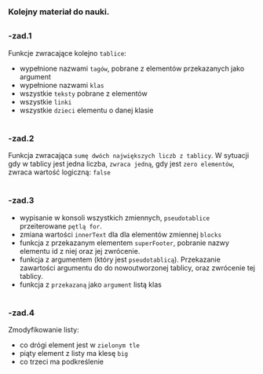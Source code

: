 ### Kolejny materiał do nauki.
##

### -zad.1
Funkcje zwracające kolejno `tablice`:

 - wypełnione nazwami `tagów`, pobrane z elementów przekazanych jako argument
 - wypełnione nazwami `klas`
 - wszystkie `teksty` pobrane z elementów 
 - wszystkie `linki`
 - wszystkie `dzieci` elementu o danej klasie
 
#
### -zad.2
Funkcja zwracająca `sumę dwóch największych liczb z tablicy`. W sytuacji gdy w tablicy jest jedna liczba, `zwraca jedną`, 
gdy jest `zero elementów`, zwraca wartość logiczną: `false`

#
### -zad.3
- wypisanie w konsoli wszystkich zmiennych, `pseudotablice` przeiterowane `pętlą for`.
- zmiana wartości `innerText` dla dla elementów zmiennej `blocks`
- funkcja z przekazanym elementem `superFooter`, pobranie nazwy elementu id z niej oraz jej zwrócenie.
- funkcja z argumentem (który jest `pseudotablicą`). Przekazanie zawartości argumentu do do nowoutworzonej tablicy, oraz 
zwrócenie tej tablicy.
- funkcja z `przekazaną` jako `argument` listą klas

#
### -zad.4
Zmodyfikowanie listy:
- co drógi element jest w `zielonym tle`
- piąty element z listy ma klesę `big`
- co trzeci ma podkreślenie
